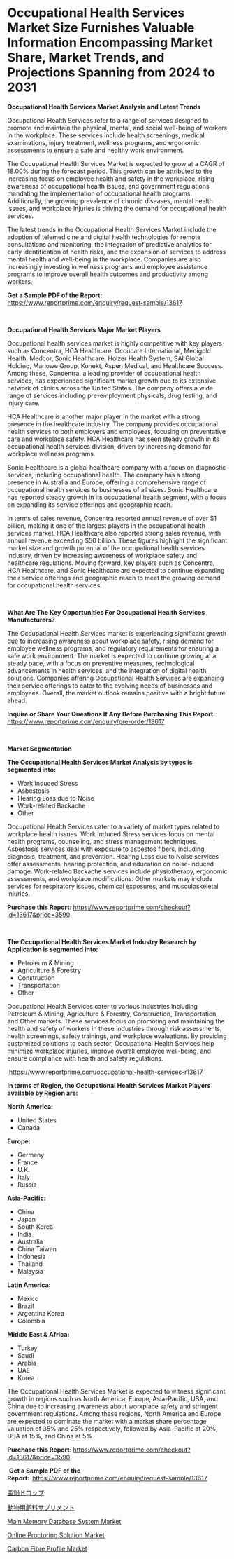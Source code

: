 <p><h1>Occupational Health Services Market Size Furnishes Valuable Information Encompassing Market Share, Market Trends, and Projections Spanning from 2024 to 2031</h1></p><p><strong>Occupational Health Services Market Analysis and Latest Trends</strong></p>
<p><p>Occupational Health Services refer to a range of services designed to promote and maintain the physical, mental, and social well-being of workers in the workplace. These services include health screenings, medical examinations, injury treatment, wellness programs, and ergonomic assessments to ensure a safe and healthy work environment.</p><p>The Occupational Health Services Market is expected to grow at a CAGR of 18.00% during the forecast period. This growth can be attributed to the increasing focus on employee health and safety in the workplace, rising awareness of occupational health issues, and government regulations mandating the implementation of occupational health programs. Additionally, the growing prevalence of chronic diseases, mental health issues, and workplace injuries is driving the demand for occupational health services.</p><p>The latest trends in the Occupational Health Services Market include the adoption of telemedicine and digital health technologies for remote consultations and monitoring, the integration of predictive analytics for early identification of health risks, and the expansion of services to address mental health and well-being in the workplace. Companies are also increasingly investing in wellness programs and employee assistance programs to improve overall health outcomes and productivity among workers.</p></p>
<p><strong>Get a Sample PDF of the Report:&nbsp;</strong> <a href="https://www.reportprime.com/enquiry/request-sample/13617">https://www.reportprime.com/enquiry/request-sample/13617</a></p>
<p>&nbsp;</p>
<p><strong>Occupational Health Services Major Market Players</strong></p>
<p><p>Occupational health services market is highly competitive with key players such as Concentra, HCA Healthcare, Occucare International, Medigold Health, Medcor, Sonic Healthcare, Holzer Health System, SAI Global Holding, Marlowe Group, Konekt, Aspen Medical, and Healthcare Success. Among these, Concentra, a leading provider of occupational health services, has experienced significant market growth due to its extensive network of clinics across the United States. The company offers a wide range of services including pre-employment physicals, drug testing, and injury care.</p><p>HCA Healthcare is another major player in the market with a strong presence in the healthcare industry. The company provides occupational health services to both employers and employees, focusing on preventative care and workplace safety. HCA Healthcare has seen steady growth in its occupational health services division, driven by increasing demand for workplace wellness programs.</p><p>Sonic Healthcare is a global healthcare company with a focus on diagnostic services, including occupational health. The company has a strong presence in Australia and Europe, offering a comprehensive range of occupational health services to businesses of all sizes. Sonic Healthcare has reported steady growth in its occupational health segment, with a focus on expanding its service offerings and geographic reach.</p><p>In terms of sales revenue, Concentra reported annual revenue of over $1 billion, making it one of the largest players in the occupational health services market. HCA Healthcare also reported strong sales revenue, with annual revenue exceeding $50 billion. These figures highlight the significant market size and growth potential of the occupational health services industry, driven by increasing awareness of workplace safety and healthcare regulations. Moving forward, key players such as Concentra, HCA Healthcare, and Sonic Healthcare are expected to continue expanding their service offerings and geographic reach to meet the growing demand for occupational health services.</p></p>
<p>&nbsp;</p>
<p><strong>What Are The Key Opportunities For Occupational Health Services Manufacturers?</strong></p>
<p><p>The Occupational Health Services market is experiencing significant growth due to increasing awareness about workplace safety, rising demand for employee wellness programs, and regulatory requirements for ensuring a safe work environment. The market is expected to continue growing at a steady pace, with a focus on preventive measures, technological advancements in health services, and the integration of digital health solutions. Companies offering Occupational Health Services are expanding their service offerings to cater to the evolving needs of businesses and employees. Overall, the market outlook remains positive with a bright future ahead.</p></p>
<p><strong>Inquire or Share Your Questions If Any Before Purchasing This Report:</strong> <a href="https://www.reportprime.com/enquiry/pre-order/13617">https://www.reportprime.com/enquiry/pre-order/13617</a></p>
<p>&nbsp;</p>
<p><strong>Market Segmentation</strong></p>
<p><strong>The Occupational Health Services Market Analysis by types is segmented into:</strong></p>
<p><ul><li>Work Induced Stress</li><li>Asbestosis</li><li>Hearing Loss due to Noise</li><li>Work-related Backache</li><li>Other</li></ul></p>
<p><p>Occupational Health Services cater to a variety of market types related to workplace health issues. Work Induced Stress services focus on mental health programs, counseling, and stress management techniques. Asbestosis services deal with exposure to asbestos fibers, including diagnosis, treatment, and prevention. Hearing Loss due to Noise services offer assessments, hearing protection, and education on noise-induced damage. Work-related Backache services include physiotherapy, ergonomic assessments, and workplace modifications. Other markets may include services for respiratory issues, chemical exposures, and musculoskeletal injuries.</p></p>
<p><strong>Purchase this Report:&nbsp;</strong><a href="https://www.reportprime.com/checkout?id=13617&price=3590">https://www.reportprime.com/checkout?id=13617&price=3590</a></p>
<p>&nbsp;</p>
<p><strong>The Occupational Health Services Market Industry Research by Application is segmented into:</strong></p>
<p><ul><li>Petroleum & Mining</li><li>Agriculture & Forestry</li><li>Construction</li><li>Transportation</li><li>Other</li></ul></p>
<p><p>Occupational Health Services cater to various industries including Petroleum & Mining, Agriculture & Forestry, Construction, Transportation, and Other markets. These services focus on promoting and maintaining the health and safety of workers in these industries through risk assessments, health screenings, safety trainings, and workplace evaluations. By providing customized solutions to each sector, Occupational Health Services help minimize workplace injuries, improve overall employee well-being, and ensure compliance with health and safety regulations.</p></p>
<p><a href="https://www.reportprime.com/occupational-health-services-r13617">&nbsp;https://www.reportprime.com/occupational-health-services-r13617</a></p>
<p><strong>In terms of Region, the Occupational Health Services Market Players available by Region are:</strong></p>
<p>
    <p> <strong> North America: </strong>
        <ul>
            <li>United States</li>
            <li>Canada</li>
        </ul>
        </p> 
    <p> <strong> Europe: </strong>
        <ul>
            <li>Germany</li>
            <li>France</li>
            <li>U.K.</li>
            <li>Italy</li>
            <li>Russia</li>
        </ul>
        </p> 
    <p> <strong> Asia-Pacific: </strong>
        <ul>
            <li>China</li>
            <li>Japan</li>
            <li>South Korea</li>
            <li>India</li>
            <li>Australia</li>
            <li>China Taiwan</li>
            <li>Indonesia</li>
            <li>Thailand</li>
            <li>Malaysia</li>
        </ul>
        </p> 
    <p> <strong> Latin America: </strong>
        <ul>
            <li>Mexico</li>
            <li>Brazil</li>
            <li>Argentina Korea</li>
            <li>Colombia</li>
        </ul>
        </p> 
    <p> <strong> Middle East & Africa: </strong>
        <ul>
            <li>Turkey</li>
            <li>Saudi</li>
            <li>Arabia</li>
            <li>UAE</li>
            <li>Korea</li>
        </ul>
    </p>
    </p>
<p><p>The Occupational Health Services Market is expected to witness significant growth in regions such as North America, Europe, Asia-Pacific, USA, and China due to increasing awareness about workplace safety and stringent government regulations. Among these regions, North America and Europe are expected to dominate the market with a market share percentage valuation of 35% and 25% respectively, followed by Asia-Pacific at 20%, USA at 15%, and China at 5%.</p></p>
<p><strong>Purchase this Report: </strong><a href="https://www.reportprime.com/checkout?id=13617&price=3590">https://www.reportprime.com/checkout?id=13617&price=3590</a></p>
<p>&nbsp;<strong>Get a Sample PDF of the Report:&nbsp;&nbsp;</strong><a href="https://www.reportprime.com/enquiry/request-sample/13617">https://www.reportprime.com/enquiry/request-sample/13617</a></p>
<p><strong></strong></p>
<p><p><a href="https://github.com/lrlmopnhwd79300/Market-Research-Report-List-1/blob/main/707971924608.md">亜鉛ドロップ</a></p><p><a href="https://github.com/EstelWisozk1/Market-Research-Report-List-1/blob/main/822597624609.md">動物用飼料サプリメント</a></p><p><a href="https://github.com/joannagoyvaerts/Market-Research-Report-List-2/blob/main/main-memory-database-system-market.md">Main Memory Database System Market</a></p><p><a href="https://github.com/abdelrhmankishk22/Market-Research-Report-List-4/blob/main/online-proctoring-solution-market.md">Online Proctoring Solution Market</a></p><p><a href="https://issuu.com/reportprime-2/docs/carbon-fibre-profile-market-size-2030.pptx">Carbon Fibre Profile Market</a></p></p>